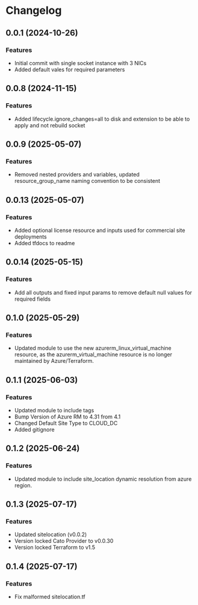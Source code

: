 # Changelog

## 0.0.1 (2024-10-26)

### Features
- Initial commit with single socket instance with 3 NICs
- Added default vales for required parameters

## 0.0.8 (2024-11-15)

### Features
- Added lifecycle.ignore_changes=all to disk and extension to be able to apply and not rebuild socket

## 0.0.9 (2025-05-07)

### Features
- Removed nested providers and variables, updated resource_group_name naming convention to be consistent 

## 0.0.13 (2025-05-07)

### Features
- Added optional license resource and inputs used for commercial site deployments
- Added tfdocs to readme

## 0.0.14 (2025-05-15)

### Features
- Add all outputs and fixed input params to remove default null values for required fields

## 0.1.0 (2025-05-29)

### Features
- Updated module to use the new azurerm_linux_virtual_machine resource, as the azurerm_virtual_machine resource is no longer maintained by Azure/Terraform. 

## 0.1.1 (2025-06-03)

### Features
- Updated module to include tags 
- Bump Version of Azure RM to 4.31 from 4.1
- Changed Default Site Type to CLOUD_DC
- Added gitignore

## 0.1.2 (2025-06-24)

### Features
- Updated module to include site_location dynamic resolution from azure region.

## 0.1.3 (2025-07-17)

### Features
- Updated sitelocation (v0.0.2)
- Version locked Cato Provider to v0.0.30
- Version locked Terraform to v1.5

## 0.1.4 (2025-07-17)

### Features 
 - Fix malformed sitelocation.tf